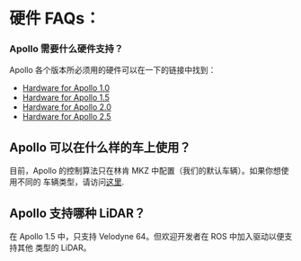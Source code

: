 # 硬件 FAQs：

### Apollo 需要什么硬件支持？

Apollo 各个版本所必须用的硬件可以在一下的链接中找到：

- [Hardware for Apollo 1.0](../10Hardware%20Integration%20and%20Calibration/%E8%BD%A6%E8%BE%86%E9%9B%86%E6%88%90/%E7%A1%AC%E4%BB%B6%E5%AE%89%E8%A3%85hardware%20installation/apollo_1_0_hardware_system_installation_guide.md)
- [Hardware for Apollo 1.5](../10Hardware%20Integration%20and%20Calibration/%E8%BD%A6%E8%BE%86%E9%9B%86%E6%88%90/%E7%A1%AC%E4%BB%B6%E5%AE%89%E8%A3%85hardware%20installation/apollo_1_5_hardware_system_installation_guide.md)
- [Hardware for Apollo 2.0](../10Hardware%20Integration%20and%20Calibration/%E8%BD%A6%E8%BE%86%E9%9B%86%E6%88%90/%E7%A1%AC%E4%BB%B6%E5%AE%89%E8%A3%85hardware%20installation/apollo_2_0_hardware_system_installation_guide_v1.md)
- [Hardware for Apollo 2.5](../10Hardware%20Integration%20and%20Calibration/%E8%BD%A6%E8%BE%86%E9%9B%86%E6%88%90/%E7%A1%AC%E4%BB%B6%E5%AE%89%E8%A3%85hardware%20installation/apollo_2_5_hardware_system_installation_guide_v1.md)

## Apollo 可以在什么样的车上使用？

目前，Apollo 的控制算法只在林肯 MKZ 中配置（我们的默认车辆）。如果你想使用不同的
车辆类型，请访问[这里](../10Hardware%20Integration%20and%20Calibration/%E8%BD%A6%E8%BE%86%E9%80%82%E9%85%8D/how_to_add_a_new_vehicle.md).

## Apollo 支持哪种 LiDAR？

在 Apollo 1.5 中，只支持 Velodyne 64。但欢迎开发者在 ROS 中加入驱动以便支持其他
类型的 LiDAR。
